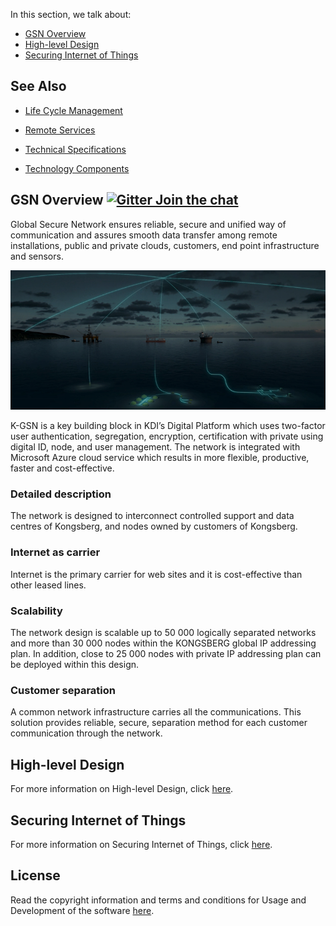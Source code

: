 

In this section, we talk about:
- [GSN Overview](#GSN-Overview)
- [High-level Design](#High-level-Design)
- [Securing Internet of Things](#Securing-Internet-of-Things-)

## See Also

* [Life Cycle Management](SDK-documentation/GSN%20Overview.md)

* [Remote Services](SDK-documentation/GSN%20Overview.md)

* [Technical Specifications](SDK-documentation/GSN%20Overview.md)

* [Technology Components](SDK-documentation/GSN%20Overview.md)


## GSN Overview   [![Gitter Join the chat](https://badges.gitter.im/Join%20Chat.svg)](https://gitter.im/kognifai/Lobby)

Global Secure Network ensures reliable, secure and unified way of communication and assures smooth data transfer among remote installations, public and private clouds, customers, end point infrastructure and sensors. 


![](.attachments/Overview.png)

K-GSN is a key building block in KDI’s Digital Platform which uses two-factor user authentication, segregation, encryption, certification with private using digital ID, node, and user management. The network is integrated with Microsoft Azure cloud service which results in more flexible, productive, faster and cost-effective.

### Detailed description

The network is designed to interconnect controlled support and data centres of Kongsberg, and nodes owned by customers of Kongsberg.

### Internet as carrier

Internet is the primary carrier for web sites and it is cost-effective than other leased lines.

### Scalability

The network design is scalable up to 50 000 logically separated networks and more than 30 000 nodes within the KONGSBERG global IP addressing plan. In addition, close to 25 000 nodes with private IP addressing plan can be deployed within this design.

### Customer separation

A common network infrastructure carries all the communications. This solution provides reliable, secure, separation method for each customer communication through the network.


## High-level Design
For more information on High-level Design, click [here](SDK-documentation/High-level%20Design.md).

## Securing Internet of Things

For more information on Securing Internet of Things, click [here](SDK-documentation/Securing%20Internet%20of%20Things.md).


## License
Read the copyright information and terms and conditions for Usage and Development of the software [here]( https://github.com/kognifai/Kognifai/blob/master/License.md#copyright--year-kongsberg-digital-as).

